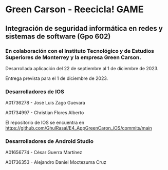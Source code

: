 # Green Carson - Reecicla! GAME

## Integración de seguridad informática en redes y sistemas de software (Gpo 602)
### En colaboración con el Instituto Tecnológico y de Estudios Superiores de Monterrey y la empresa Green Carson.

Desarrollada aplicación del 22 de septiembre al 1 de diciembre de 2023.

Entrega prevista para el 1 de diciembre de 2023.


### Desarrolladores de IOS
A01736278 - José Luis Zago Guevara

A01734997 - Christian Flores Alberto

El repositorio de IOS se encuentra en https://github.com/GhulRasal/E4_AppGreenCaron_iOS/commits/main

### Desarrolladores de Android Studio
A01656774 - César Guerra Martínez

A01736353 - Alejandro Daniel Moctezuma Cruz
